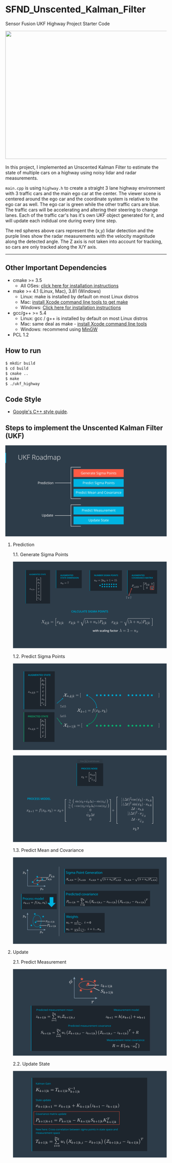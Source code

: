 # SFND_Unscented_Kalman_Filter
Sensor Fusion UKF Highway Project Starter Code

<img src="media/ukf_highway_tracked.gif" width="700" height="400" />

In this project, I implemented an Unscented Kalman Filter to estimate the state of multiple cars on a highway using noisy lidar and radar measurements. 

`main.cpp` is using `highway.h` to create a straight 3 lane highway environment with 3 traffic cars and the main ego car at the center. 
The viewer scene is centered around the ego car and the coordinate system is relative to the ego car as well. The ego car is green while the 
other traffic cars are blue. The traffic cars will be accelerating and altering their steering to change lanes. Each of the traffic car's has
it's own UKF object generated for it, and will update each indidual one during every time step. 

The red spheres above cars represent the (x,y) lidar detection and the purple lines show the radar measurements with the velocity magnitude along the detected angle. The Z axis is not taken into account for tracking, so cars are only tracked along the X/Y axis.

---

## Other Important Dependencies
* cmake >= 3.5
  * All OSes: [click here for installation instructions](https://cmake.org/install/)
* make >= 4.1 (Linux, Mac), 3.81 (Windows)
  * Linux: make is installed by default on most Linux distros
  * Mac: [install Xcode command line tools to get make](https://developer.apple.com/xcode/features/)
  * Windows: [Click here for installation instructions](http://gnuwin32.sourceforge.net/packages/make.htm)
* gcc/g++ >= 5.4
  * Linux: gcc / g++ is installed by default on most Linux distros
  * Mac: same deal as make - [install Xcode command line tools](https://developer.apple.com/xcode/features/)
  * Windows: recommend using [MinGW](http://www.mingw.org/)
 * PCL 1.2


## How to run

```shell
$ mkdir build
$ cd build
$ cmake ..
$ make
$ ./ukf_highway
```

## Code Style

- [Google's C++ style guide](https://google.github.io/styleguide/cppguide.html).

## Steps to implement the Unscented Kalman Filter (UKF)

![UKF roadmap](./docs/ukf_roadmap.png)

1. Prediction

    1.1. Generate Sigma Points

    ![generate_sigma_points](./docs/generate_sigma_points.png)



    1.2. Predict Sigma Points

    ![predict_sigma_points](./docs/predict_sigma_points.png)

    ![process_model](./docs/process_model.png)


    1.3. Predict Mean and Covariance

    ![predict_mean_covariance](./docs/predict_mean_covariance.png)

2. Update

    2.1. Predict Measurement

    ![predict_measurement](./docs/predict_measurement.png)

    2.2. Update State

    ![update_state](./docs/update_state.png)